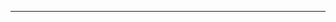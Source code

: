 <!--
CO_OP_TRANSLATOR_METADATA:
{
  "original_hash": "77735b446eb79b1bba9c849865cd0ced",
  "translation_date": "2025-08-28T18:05:08+00:00",
  "source_file": "03-GettingStarted/05-stdio-server/README.md",
  "language_code": "th"
}
-->


---

